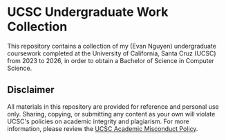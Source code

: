 # UCSC Undergraduate Work Collection

This repository contains a collection of my (Evan Nguyen) undergraduate coursework completed at the University of California, Santa Cruz (UCSC) from 2023 to 2026, in order to obtain a Bachelor of Science in Computer Science.

## Disclaimer 

All materials in this repository are provided for reference and personal use only. Sharing, copying, or submitting any content as your own will violate UCSC's policies on academic integrity and plagiarism. For more information, please review the [UCSC Academic Misconduct Policy](https://ue.ucsc.edu/academic-misconduct.html).
